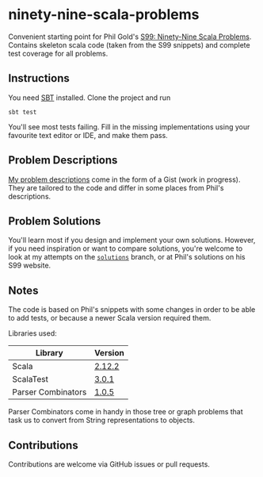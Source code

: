 # ninety-nine-scala-problems
Convenient starting point for Phil Gold's [S99: Ninety-Nine Scala Problems](http://aperiodic.net/phil/scala/s-99/). Contains skeleton scala code (taken from the S99 snippets) and complete test coverage for all problems.

## Instructions
You need [SBT](http://www.scala-sbt.org/) installed.
Clone the project and run

    sbt test

You'll see most tests failing. Fill in the missing implementations using your favourite text editor or IDE, and make them pass.

## Problem Descriptions
[My problem descriptions](PROBLEMS.md) come in the form of a Gist (work in progress). They are tailored to the code and differ in some places from Phil's descriptions.

## Problem Solutions
You'll learn most if you design and implement your own solutions. However, if you need inspiration or want to compare solutions, you're welcome to look at my attempts on the [`solutions`](https://github.com/jayho/ninety-nine-scala-problems/tree/solutions) branch, or at Phil's solutions on his S99 website.

## Notes
The code is based on Phil's snippets with some changes in order to be able to add tests, or because a newer Scala version required them.

Libraries used:

| Library            | Version                                                                        |
| ------------------ | ------------------------------------------------------------------------------ |
| Scala              | [2.12.2](https://github.com/scala/scala/releases/tag/v2.12.2)                  |
| ScalaTest          | [3.0.1](http://www.scalatest.org/release_notes/3.0.1)                          |
| Parser Combinators | [1.0.5](https://github.com/scala/scala-parser-combinators/releases/tag/v1.0.6) |

Parser Combinators come in handy in those tree or graph problems that task us to convert from String representations to objects.

## Contributions
Contributions are welcome via GitHub issues or pull requests.
